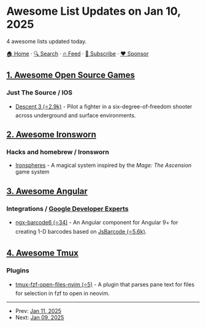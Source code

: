 # Awesome List Updates on Jan 10, 2025

4 awesome lists updated today.

[🏠 Home](/README.md) · [🔍 Search](https://www.trackawesomelist.com/search/) · [🔥 Feed](https://www.trackawesomelist.com/rss.xml) · [📮 Subscribe](https://trackawesomelist.us17.list-manage.com/subscribe?u=d2f0117aa829c83a63ec63c2f&id=36a103854c) · [❤️  Sponsor](https://github.com/sponsors/theowenyoung)



## [1. Awesome Open Source Games](/content/michelpereira/awesome-open-source-games/README.md)

### Just The Source / IOS

*   [Descent 3 (⭐2.9k)](https://github.com/DescentDevelopers/Descent3) - Pilot a fighter in a six-degree-of-freedom shooter across underground and surface environments.

## [2. Awesome Ironsworn](/content/Billiam/awesome-ironsworn/README.md)

### Hacks and homebrew / Ironsworn

*   [Ironspheres](https://neonpico.itch.io/ironspheres) - A magical system inspired by the *Mage: The Ascension* game system

## [3. Awesome Angular](/content/PatrickJS/awesome-angular/README.md)

### Integrations / [Google Developer Experts](https://developers.google.com/experts/all/technology/web-technologies)

*   [ngx-barcode6 (⭐34)](https://github.com/efgiese/ngx-barcode6) - An Angular component for Angular 9+ for creating 1-D barcodes based on [JsBarcode (⭐5.6k)](https://github.com/lindell/JsBarcode).

## [4. Awesome Tmux](/content/rothgar/awesome-tmux/README.md)

### Plugins

*   [tmux-fzf-open-files-nvim (⭐5)](https://github.com/Peter-McKinney/tmux-fzf-open-files-nvim) - A plugin that parses pane text for files for selection in fzf to open in neovim.

---

- Prev: [Jan 11, 2025](/content/2025/01/11/README.md)
- Next: [Jan 09, 2025](/content/2025/01/09/README.md)